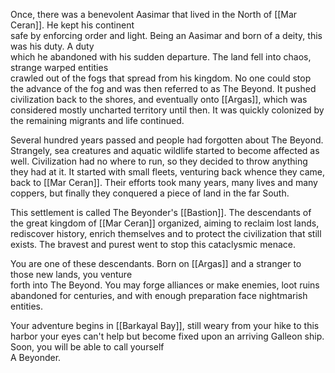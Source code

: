 Once, there was a benevolent Aasimar that lived in the North of [[Mar Ceran]]. He kept his continent   
safe by enforcing order and light. Being an Aasimar and born of a deity, this was his duty. A duty   
which he abandoned with his sudden departure. The land fell into chaos, strange warped entities   
crawled out of the fogs that spread from his kingdom. No one could stop the advance of the fog and was then referred to as The Beyond. It pushed civilization back to the shores, and eventually onto [[Argas]], which was considered mostly uncharted territory until then. It was quickly colonized by the remaining migrants and life continued.

Several hundred years passed and people had forgotten about The Beyond. Strangely, sea creatures and aquatic wildlife started to become affected as well. Civilization had no where to run, so they decided to throw anything they had at it. It started with small fleets, venturing back whence they came, back to [[Mar Ceran]]. Their efforts took many years, many lives and many coppers, but finally they conquered a piece of land in the far South.   

This settlement is called The Beyonder's [[Bastion]]. The descendants of the great kingdom of [[Mar Ceran]] organized, aiming to reclaim lost lands, rediscover history, enrich themselves and to protect the civilization that still exists. The bravest and purest went to stop this cataclysmic menace. 

You are one of these descendants. Born on [[Argas]] and a stranger to those new lands, you venture   
forth into The Beyond. You may forge alliances or make enemies, loot ruins abandoned for centuries, and with enough preparation face nightmarish entities.

Your adventure begins in [[Barkayal Bay]], still weary from your hike to this harbor your eyes can't help but become fixed upon an arriving Galleon ship. Soon, you will be able to call yourself   
A Beyonder.